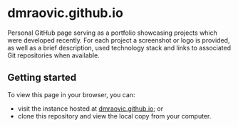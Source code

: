 # dmraovic.github.io

Personal GitHub page serving as a portfolio showcasing projects which were
developed recently. For each project a screenshot or logo is provided, as well
as a brief description, used technology stack and links to associated Git
repositories when available.

## Getting started

To view this page in your browser, you can:
* visit the instance hosted at
[dmraovic.github.io](https://skomaromi.github.io/); or
* clone this repository and view the local copy from your computer.
